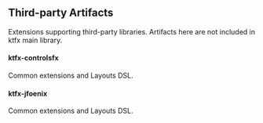 Third-party Artifacts
---------------------
Extensions supporting third-party libraries.
Artifacts here are not included in ktfx main library.

#### ktfx-controlsfx
Common extensions and Layouts DSL.

#### ktfx-jfoenix
Common extensions and Layouts DSL.